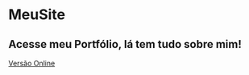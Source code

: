 # MeuSite

## Acesse meu Portfólio, lá tem tudo sobre mim!


[Versão Online](https://mos2077.github.io/MeuSite/)
